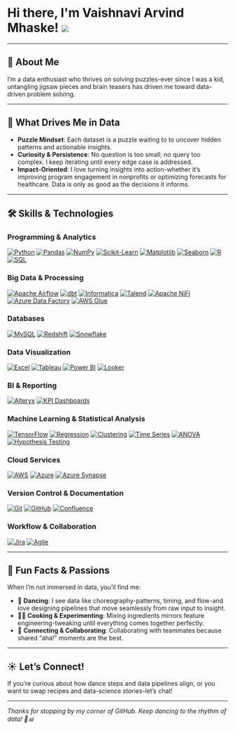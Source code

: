 # Hi there, I'm Vaishnavi Arvind Mhaske! ![](https://user-images.githubusercontent.com/18350557/176309783-0785949b-9127-417c-8b55-ab5a4333674e.gif)

---

## 🌟 About Me

I’m a data enthusiast who thrives on solving puzzles-ever since I was a kid, untangling jigsaw pieces and brain teasers has driven me toward data-driven problem solving. 

---

## 🚀 What Drives Me in Data

- **Puzzle Mindset**: Each dataset is a puzzle waiting to to uncover hidden patterns and actionable insights.  
- **Curiosity & Persistence**: No question is too small; no query too complex. I keep iterating until every edge case is addressed.  
- **Impact-Oriented**: I love turning insights into action-whether it’s improving program engagement in nonprofits or optimizing forecasts for healthcare. Data is only as good as the decisions it informs.

---

## 🛠 Skills & Technologies

### Programming & Analytics  
[![Python](https://img.shields.io/badge/Python-3776AB?style=for-the-badge&logo=python&logoColor=white)](https://www.python.org/) [![Pandas](https://img.shields.io/badge/Pandas-150458?style=for-the-badge&logo=pandas&logoColor=white)](https://pandas.pydata.org/) [![NumPy](https://img.shields.io/badge/NumPy-013243?style=for-the-badge&logo=numpy&logoColor=white)](https://numpy.org/) [![Scikit-Learn](https://img.shields.io/badge/Scikit--Learn-F7931E?style=for-the-badge&logo=scikit-learn&logoColor=white)](https://scikit-learn.org/) [![Matplotlib](https://img.shields.io/badge/Matplotlib-11557C?style=for-the-badge&logo=matplotlib&logoColor=white)](https://matplotlib.org/) [![Seaborn](https://img.shields.io/badge/Seaborn-4B8BBE?style=for-the-badge&logo=seaborn&logoColor=white)](https://seaborn.pydata.org/) [![R](https://img.shields.io/badge/R-276DC3?style=for-the-badge&logo=r&logoColor=white)](https://www.r-project.org/) [![SQL](https://img.shields.io/badge/SQL-003B57?style=for-the-badge&logo=mysql&logoColor=white)](https://www.mysql.com/)

### Big Data & Processing  
[![Apache Airflow](https://img.shields.io/badge/Apache_Airflow-017CEE?style=for-the-badge&logo=apache-airflow&logoColor=white)](https://airflow.apache.org/) [![dbt](https://img.shields.io/badge/dbt-FF694B?style=for-the-badge&logo=dbt&logoColor=white)](https://www.getdbt.com/) [![Informatica](https://img.shields.io/badge/Informatica-FF4500?style=for-the-badge&logo=informatica&logoColor=white)](https://www.informatica.com/) [![Talend](https://img.shields.io/badge/Talend-0072C6?style=for-the-badge&logo=talend&logoColor=white)](https://www.talend.com/) [![Apache NiFi](https://img.shields.io/badge/Apache_NiFi-EE4E34?style=for-the-badge&logo=apache-nifi&logoColor=white)](https://nifi.apache.org/) [![Azure Data Factory](https://img.shields.io/badge/Azure_Data_Factory-0089D6?style=for-the-badge&logo=microsoftazure&logoColor=white)](https://azure.microsoft.com/services/data-factory/) [![AWS Glue](https://img.shields.io/badge/AWS_GLUE-232F3E?style=for-the-badge&logo=amazonaws&logoColor=white)](https://aws.amazon.com/glue/)

### Databases  
[![MySQL](https://img.shields.io/badge/MySQL-003B57?style=for-the-badge&logo=mysql&logoColor=white)](https://www.mysql.com/) [![Redshift](https://img.shields.io/badge/Amazon_Redshift-BA0C2F?style=for-the-badge&logo=amazondynamodb&logoColor=white)](https://aws.amazon.com/redshift/) [![Snowflake](https://img.shields.io/badge/Snowflake-2D8FCE?style=for-the-badge&logo=snowflake&logoColor=white)](https://www.snowflake.com/)

### Data Visualization  
[![Excel](https://img.shields.io/badge/Excel-217346?style=for-the-badge&logo=microsoft-excel&logoColor=white)](https://www.microsoft.com/excel) [![Tableau](https://img.shields.io/badge/Tableau-4E7AC7?style=for-the-badge&logo=tableau&logoColor=white)](https://www.tableau.com/) [![Power BI](https://img.shields.io/badge/Power_BI-F2C811?style=for-the-badge&logo=microsoft-powerbi&logoColor=white)](https://powerbi.microsoft.com/) [![Looker](https://img.shields.io/badge/Looker-0F83AD?style=for-the-badge&logo=looker&logoColor=white)](https://looker.com/)

### BI & Reporting  
[![Alteryx](https://img.shields.io/badge/Alteryx-1481BA?style=for-the-badge&logo=alteryx&logoColor=white)](https://www.alteryx.com/) [![KPI Dashboards](https://img.shields.io/badge/KPI_Dashboards-FFD700?style=for-the-badge&logo=microsoft-excel&logoColor=white)](https://www.microsoft.com/excel)

### Machine Learning & Statistical Analysis  
[![TensorFlow](https://img.shields.io/badge/TensorFlow-FF6F00?style=for-the-badge&logo=tensorflow&logoColor=white)](https://www.tensorflow.org/) [![Regression](https://img.shields.io/badge/Regression-2C3E50?style=for-the-badge&logo=python&logoColor=white)](https://en.wikipedia.org/wiki/Regression_analysis) [![Clustering](https://img.shields.io/badge/Clustering-8E44AD?style=for-the-badge&logo=scikit-learn&logoColor=white)](https://en.wikipedia.org/wiki/Cluster_analysis) [![Time Series](https://img.shields.io/badge/Time_Series-16A085?style=for-the-badge&logo=scikit-learn&logoColor=white)](https://en.wikipedia.org/wiki/Time_series) [![ANOVA](https://img.shields.io/badge/ANOVA-27AE60?style=for-the-badge&logo=r&logoColor=white)](https://en.wikipedia.org/wiki/Analysis_of_variance) [![Hypothesis Testing](https://img.shields.io/badge/Hypothesis_Testing-2980B9?style=for-the-badge&logo=r&logoColor=white)](https://en.wikipedia.org/wiki/Statistical_hypothesis_testing)

### Cloud Services  
[![AWS](https://img.shields.io/badge/AWS-232F3E?style=for-the-badge&logo=amazonaws&logoColor=white)](https://aws.amazon.com/) [![Azure](https://img.shields.io/badge/Azure-0089D6?style=for-the-badge&logo=microsoftazure&logoColor=white)](https://azure.microsoft.com/) [![Azure Synapse](https://img.shields.io/badge/Azure_Synapse-004578?style=for-the-badge&logo=microsoft-azure-synapse&logoColor=white)](https://azure.microsoft.com/services/synapse-analytics/)

### Version Control & Documentation  
[![Git](https://img.shields.io/badge/Git-F05032?style=for-the-badge&logo=git&logoColor=white)](https://git-scm.com/) [![GitHub](https://img.shields.io/badge/GitHub-181717?style=for-the-badge&logo=github&logoColor=white)](https://github.com/) [![Confluence](https://img.shields.io/badge/Confluence-172B4D?style=for-the-badge&logo=atlassian&logoColor=white)](https://www.atlassian.com/software/confluence)

### Workflow & Collaboration  
[![Jira](https://img.shields.io/badge/Jira-0052CC?style=for-the-badge&logo=jira&logoColor=white)](https://www.atlassian.com/software/jira) [![Agile](https://img.shields.io/badge/Agile-00A1F1?style=for-the-badge&logo=agile&logoColor=white)](https://www.agilealliance.org/)

---

## 🎉 Fun Facts & Passions

When I’m not immersed in data, you’ll find me:

- 💃 **Dancing**: I see data like choreography-patterns, timing, and flow-and love designing pipelines that move seamlessly from raw input to insight.
- 👩‍🍳 **Cooking & Experimenting**: Mixing ingredients mirrors feature engineering-tweaking until everything comes together perfectly.
- 🤝 **Connecting & Collaborating**: Collaborating with teammates because shared “aha!” moments are the best.

---

## ☀️ Let’s Connect!

If you’re curious about how dance steps and data pipelines align, or you want to swap recipes and data-science stories-let’s chat!  

---

*Thanks for stopping by my corner of GitHub. Keep dancing to the rhythm of data! 💃📊*  
